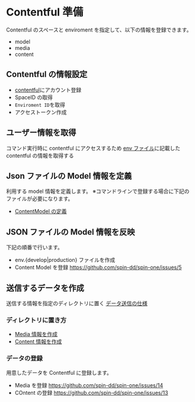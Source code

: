 # Contentful 準備

Contentful のスペースと enviroment を指定して、以下の情報を登録できます。

- model
- media
- content

## Contentful の情報設定

- [contentful](https://www.contentful.com/)にアカウント登録
- SpaceID の取得
- `Enviroment ID`を取得
- アクセストークン作成

## ユーザー情報を取得

コマンド実行時に contentful にアクセスするため
[env ファイル](../Gatsby/envfile.md)に記載した contentful の情報を取得する

## Json ファイルの Model 情報を定義

利用する model 情報を定義します。
※コマンドラインで登録する場合に下記のファイルが必要になります。

- [ContentModel の定義](./ContentModel/readme.md)

## JSON ファイルの Model 情報を反映

下記の順番で行います。

- env.{develop|production} ファイルを作成
- Content Model を登録 <https://github.com/spin-dd/spin-one/issues/5>

## 送信するデータを作成

送信する情報を指定のディレクトリに置く
[データ送信の仕様](./Import/readme.md)

### ディレクトリに置き方

- [Media 情報を作成](../Media/readme.md)
- [Content 情報を作成](../Content/readme.md)

### データの登録

用意したデータを Contentful に登録します。

- Media を登録 <https://github.com/spin-dd/spin-one/issues/14>
- COntent の登録 <https://github.com/spin-dd/spin-one/issues/13>
